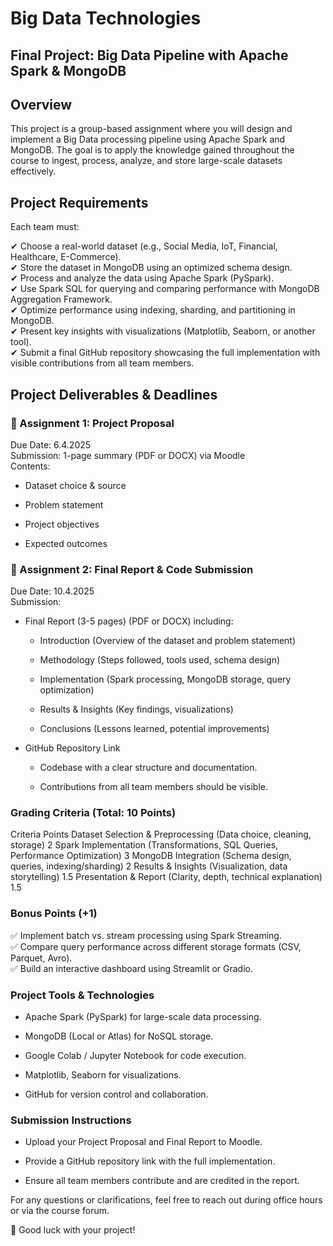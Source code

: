 # Big Data Technologies  
## Final Project: Big Data Pipeline with Apache Spark &amp; MongoDB  

## Overview  
This project is a group-based assignment where you will design and implement a Big Data processing pipeline using Apache Spark and MongoDB. The goal is to apply the knowledge gained throughout the course to ingest, process, analyze, and store large-scale datasets effectively.  

## Project Requirements  
Each team must: 

✔ Choose a real-world dataset (e.g., Social Media, IoT, Financial, Healthcare, E-Commerce).  
✔ Store the dataset in MongoDB using an optimized schema design.  
✔ Process and analyze the data using Apache Spark (PySpark).  
✔ Use Spark SQL for querying and comparing performance with MongoDB Aggregation Framework.  
✔ Optimize performance using indexing, sharding, and partitioning in MongoDB.  
✔ Present key insights with visualizations (Matplotlib, Seaborn, or another tool).  
✔ Submit a final GitHub repository showcasing the full implementation with visible contributions from all team members.  

## Project Deliverables & Deadlines  

### 📌 Assignment 1: Project Proposal  
Due Date: 6.4.2025  
Submission: 1-page summary (PDF or DOCX) via Moodle  
Contents:  

- Dataset choice & source

- Problem statement

- Project objectives

- Expected outcomes

### 📌 Assignment 2: Final Report & Code Submission  
Due Date: 10.4.2025  
Submission:  

- Final Report (3-5 pages) (PDF or DOCX) including:

  - Introduction (Overview of the dataset and problem statement)

  - Methodology (Steps followed, tools used, schema design)

  - Implementation (Spark processing, MongoDB storage, query optimization)

  - Results & Insights (Key findings, visualizations)

  - Conclusions (Lessons learned, potential improvements)

- GitHub Repository Link

  - Codebase with a clear structure and documentation.

  - Contributions from all team members should be visible.

### Grading Criteria (Total: 10 Points)  
Criteria	Points
Dataset Selection & Preprocessing (Data choice, cleaning, storage)	2
Spark Implementation (Transformations, SQL Queries, Performance Optimization)	3
MongoDB Integration (Schema design, queries, indexing/sharding)	2
Results & Insights (Visualization, data storytelling)	1.5
Presentation & Report (Clarity, depth, technical explanation)	1.5

### Bonus Points (+1)  
✅ Implement batch vs. stream processing using Spark Streaming.  
✅ Compare query performance across different storage formats (CSV, Parquet, Avro).  
✅ Build an interactive dashboard using Streamlit or Gradio.  

### Project Tools & Technologies  
- Apache Spark (PySpark) for large-scale data processing.  

- MongoDB (Local or Atlas) for NoSQL storage.  

- Google Colab / Jupyter Notebook for code execution.  

- Matplotlib, Seaborn for visualizations.  

- GitHub for version control and collaboration.  

### Submission Instructions  
- Upload your Project Proposal and Final Report to Moodle.  

- Provide a GitHub repository link with the full implementation.  

- Ensure all team members contribute and are credited in the report.  

For any questions or clarifications, feel free to reach out during office hours or via the course forum.    

🚀 Good luck with your project!
